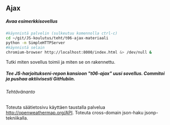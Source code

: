 ## Ajax

##### Avaa esimerkkisovellus

```sh
#käynnistä palvelin (sulkeutuu komennolla ctrl-c)
cd ~/git/JS-koulutus/teht/t06-ajax-materiaali 
python -m SimpleHTTPServer
#käynnistä selain
chromium-browser http://localhost:8000/index.html &> /dev/null &
```

Tutki miten sovellus toimii ja miten se on rakennettu.

##### Tee JS-harjoitukseni-repon kansioon "t06-ajax" uusi sovellus. Commitoi ja pushaa aktiivisesti GitHubiin.

###### Tehtävänanto

Toteuta säätietosivu käyttäen taustalla palvelua http://openweathermap.org/API. Toteuta cross-domain json-haku jsonp-tekniikalla.
